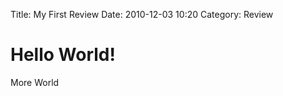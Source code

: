 Title: My First Review
Date: 2010-12-03 10:20
Category: Review

# Hello World!
More World

[//]: # ({% includes plotly/whatever.html %})

